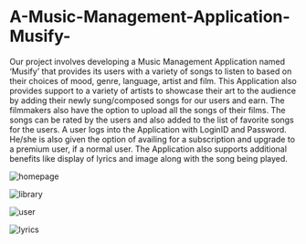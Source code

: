 # A-Music-Management-Application-Musify-
Our project involves developing a Music Management Application named ‘Musify’ that provides its users with a variety of songs to listen to based on their choices of mood, genre, language, artist and film. This Application also provides support to a variety of artists to showcase their art to the audience by adding their newly sung/composed songs for our users and earn. The filmmakers also have the option to upload all the songs of their films.  The songs can be rated by the users and also added to the list of favorite songs for the users. A user logs into the Application with LoginID and Password. He/she is also given the option of availing for a subscription and upgrade to a premium user, if a normal user.  The Application also supports additional benefits like display of lyrics and image along with the song being played. 

![homepage](https://user-images.githubusercontent.com/44871522/80911194-849df300-8d52-11ea-88b8-8aacf592b9aa.PNG)

![library](https://user-images.githubusercontent.com/44871522/80911228-c038bd00-8d52-11ea-9233-9b10c7a3ed8d.PNG)

![user](https://user-images.githubusercontent.com/44871522/80911241-cc247f00-8d52-11ea-8c7e-5801fb0b2e09.PNG)

![lyrics](https://user-images.githubusercontent.com/44871522/80911601-efe8c480-8d54-11ea-885c-421f19a6b91f.PNG)
